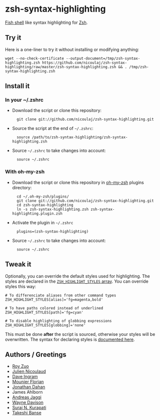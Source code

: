 zsh-syntax-highlighting
=======================

[Fish shell](http://www.fishshell.org) like syntax highlighting for [Zsh](http://www.zsh.org).


## Try it

Here is a one-liner to try it without installing or modifying anything:

    wget --no-check-certificate --output-document=/tmp/zsh-syntax-highlighting.zsh https://github.com/nicoulaj/zsh-syntax-highlighting/raw/master/zsh-syntax-highlighting.zsh && . /tmp/zsh-syntax-highlighting.zsh


## Install it


### In your ~/.zshrc

* Download the script or clone this repository:

        git clone git://github.com/nicoulaj/zsh-syntax-highlighting.git

* Source the script at the end of `~/.zshrc`:

        source /path/to/zsh-syntax-highlighting/zsh-syntax-highlighting.zsh

* Source `~/.zshrc`  to take changes into account:

        source ~/.zshrc


### With oh-my-zsh

* Download the script or clone this repository in [oh-my-zsh](http://github.com/robbyrussell/oh-my-zsh) plugins directory:

        cd ~/.oh-my-zsh/plugins/
        git clone git://github.com/nicoulaj/zsh-syntax-highlighting.git
        cd zsh-syntax-highlighting
        ln -s zsh-syntax-highlighting.zsh zsh-syntax-highlighting.plugin.zsh

* Activate the plugin in `~/.zshrc`

        plugins=(zsh-syntax-highlighting)

* Source `~/.zshrc`  to take changes into account:
    
        source ~/.zshrc


## Tweak it

Optionally, you can override the default styles used for highlighting. The styles are declared in the [`ZSH_HIGHLIGHT_STYLES` array](https://github.com/nicoulaj/zsh-syntax-highlighting/blob/master/zsh-syntax-highlighting.zsh#L9). You can override styles this way:

    # To differenciate aliases from other command types
    ZSH_HIGHLIGHT_STYLES[alias]='fg=magenta,bold'
    
    # To have paths colored instead of underlined
    ZSH_HIGHLIGHT_STYLES[path]='fg=cyan'
    
    # To disable highlighting of globbing expressions
    ZSH_HIGHLIGHT_STYLES[globbing]='none'

This must be done **after** the script is sourced, otherwise your styles will be overwritten. The syntax for declaring styles is [documented here](http://zsh.sourceforge.net/Doc/Release/Zsh-Line-Editor.html#SEC135).


## Authors / Greetings

 * [Roy Zuo](https://github.com/roylez)
 * [Julien Nicoulaud](https://github.com/nicoulaj)
 * [Dave Ingram](https://github.com/dingram)
 * [Mounier Florian](https://github.com/paradoxxxzero)
 * [Jonathan Dahan](https://github.com/jedahan)
 * James Ahlborn
 * [Andreas Jaggi](https://github.com/x-way)
 * [Wayne Davison](https://github.com/WayneD)
 * [Suraj N. Kurapati](https://github.com/sunaku)
 * [Takeshi Banse](https://github.com/hchbaw)

